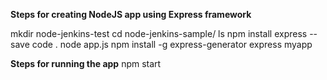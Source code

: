**Steps for creating NodeJS app using Express framework**

mkdir node-jenkins-test
cd node-jenkins-sample/
ls
npm install express --save
code .
node app.js 
npm install -g express-generator
express myapp

**Steps for running the app**
npm start